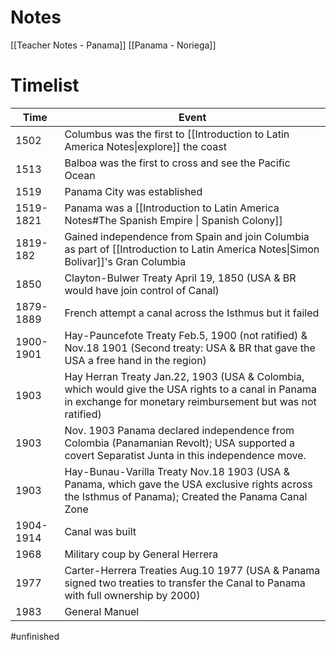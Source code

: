 # Notes
[[Teacher Notes - Panama]]
[[Panama - Noriega]]
# Timelist


| Time      | Event                                                                                                                                                             |
| --------- | ----------------------------------------------------------------------------------------------------------------------------------------------------------------- |
| 1502      | Columbus was the first to [[Introduction to Latin America Notes\|explore]] the coast                                                    |
| 1513      | Balboa was the first to cross and see the Pacific Ocean                                                                                                           |
| 1519      | Panama City was established                                                                                                                                       |
| 1519-1821 | Panama was a [[Introduction to Latin America Notes#The Spanish Empire \| Spanish Colony]]                                                                          |
| 1819-182  | Gained independence from Spain and join Columbia as part of [[Introduction to Latin America Notes\|Simon Bolivar]]'s Gran Columbia                       |
| 1850      | Clayton-Bulwer Treaty April 19, 1850 (USA & BR would have join control of Canal)                                                                                  |
| 1879-1889 | French attempt a canal across the Isthmus but it failed                                                                                                           |
| 1900-1901 | Hay-Pauncefote Treaty Feb.5, 1900 (not ratified) & Nov.18 1901 (Second treaty: USA & BR that gave the USA a free hand in the region)                              |
| 1903      | Hay Herran Treaty Jan.22, 1903 (USA & Colombia, which would give the USA rights to a canal in Panama in exchange for monetary reimbursement but was not ratified) |
| 1903      | Nov. 1903 Panama declared independence from Colombia (Panamanian Revolt); USA supported a covert Separatist Junta in this independence move.                      |
| 1903      | Hay-Bunau-Varilla Treaty Nov.18 1903 (USA & Panama, which gave the USA exclusive rights across the Isthmus of Panama); Created the Panama Canal Zone              |
| 1904-1914 | Canal was built                                                                                                                                                   |
| 1968      | Military coup by General Herrera                                                                                                                                  |
| 1977      | Carter-Herrera Treaties Aug.10 1977 (USA & Panama signed two treaties to transfer the Canal to Panama with full ownership by 2000)                                |
| 1983      | General Manuel                                                                                                                                                                  |

#unfinished